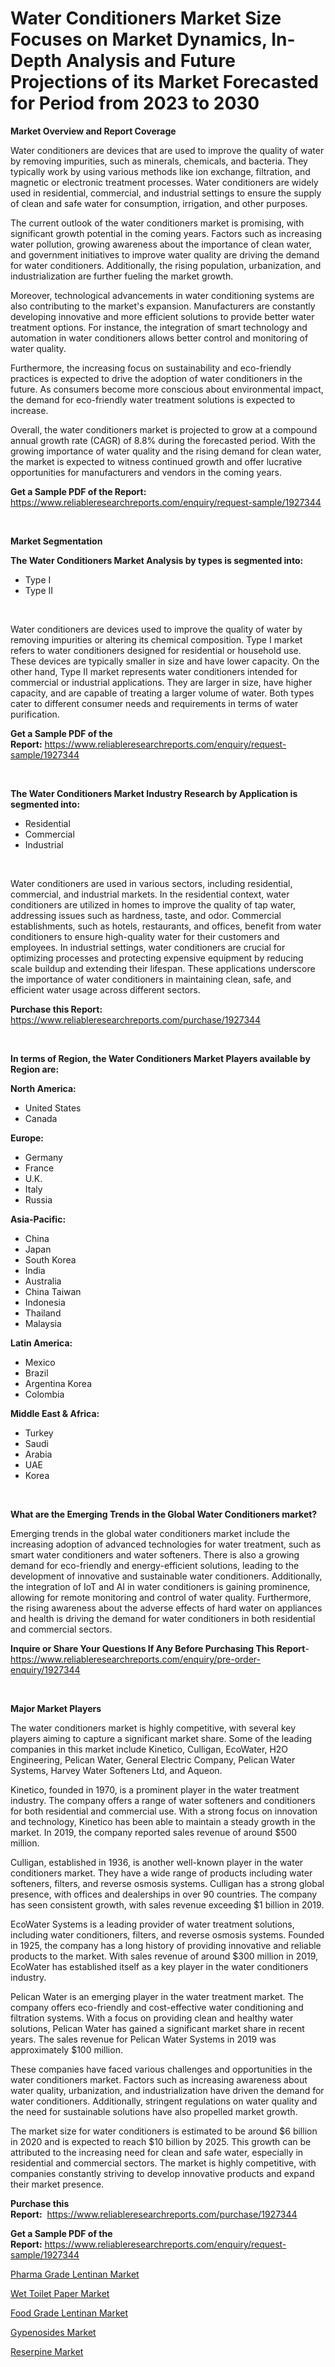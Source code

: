 <p><h1>Water Conditioners Market Size Focuses on Market Dynamics, In-Depth Analysis and Future Projections of its Market Forecasted for Period from 2023 to 2030</h1></p><p><strong>Market Overview and Report Coverage</strong></p>
<p><p>Water conditioners are devices that are used to improve the quality of water by removing impurities, such as minerals, chemicals, and bacteria. They typically work by using various methods like ion exchange, filtration, and magnetic or electronic treatment processes. Water conditioners are widely used in residential, commercial, and industrial settings to ensure the supply of clean and safe water for consumption, irrigation, and other purposes.</p><p>The current outlook of the water conditioners market is promising, with significant growth potential in the coming years. Factors such as increasing water pollution, growing awareness about the importance of clean water, and government initiatives to improve water quality are driving the demand for water conditioners. Additionally, the rising population, urbanization, and industrialization are further fueling the market growth.</p><p>Moreover, technological advancements in water conditioning systems are also contributing to the market's expansion. Manufacturers are constantly developing innovative and more efficient solutions to provide better water treatment options. For instance, the integration of smart technology and automation in water conditioners allows better control and monitoring of water quality.</p><p>Furthermore, the increasing focus on sustainability and eco-friendly practices is expected to drive the adoption of water conditioners in the future. As consumers become more conscious about environmental impact, the demand for eco-friendly water treatment solutions is expected to increase.</p><p>Overall, the water conditioners market is projected to grow at a compound annual growth rate (CAGR) of 8.8% during the forecasted period. With the growing importance of water quality and the rising demand for clean water, the market is expected to witness continued growth and offer lucrative opportunities for manufacturers and vendors in the coming years.</p></p>
<p><strong>Get a Sample PDF of the Report:</strong> <a href="https://www.reliableresearchreports.com/enquiry/request-sample/1927344">https://www.reliableresearchreports.com/enquiry/request-sample/1927344</a></p>
<p>&nbsp;</p>
<p><strong>Market Segmentation</strong></p>
<p><strong>The Water Conditioners Market Analysis by types is segmented into:</strong></p>
<p><ul><li>Type I</li><li>Type II</li></ul></p>
<p>&nbsp;</p>
<p><p>Water conditioners are devices used to improve the quality of water by removing impurities or altering its chemical composition. Type I market refers to water conditioners designed for residential or household use. These devices are typically smaller in size and have lower capacity. On the other hand, Type II market represents water conditioners intended for commercial or industrial applications. They are larger in size, have higher capacity, and are capable of treating a larger volume of water. Both types cater to different consumer needs and requirements in terms of water purification.</p></p>
<p><strong>Get a Sample PDF of the Report:</strong>&nbsp;<a href="https://www.reliableresearchreports.com/enquiry/request-sample/1927344">https://www.reliableresearchreports.com/enquiry/request-sample/1927344</a></p>
<p>&nbsp;</p>
<p><strong>The Water Conditioners Market Industry Research by Application is segmented into:</strong></p>
<p><ul><li>Residential</li><li>Commercial</li><li>Industrial</li></ul></p>
<p>&nbsp;</p>
<p><p>Water conditioners are used in various sectors, including residential, commercial, and industrial markets. In the residential context, water conditioners are utilized in homes to improve the quality of tap water, addressing issues such as hardness, taste, and odor. Commercial establishments, such as hotels, restaurants, and offices, benefit from water conditioners to ensure high-quality water for their customers and employees. In industrial settings, water conditioners are crucial for optimizing processes and protecting expensive equipment by reducing scale buildup and extending their lifespan. These applications underscore the importance of water conditioners in maintaining clean, safe, and efficient water usage across different sectors.</p></p>
<p><strong>Purchase this Report:</strong>&nbsp; <a href="https://www.reliableresearchreports.com/purchase/1927344">https://www.reliableresearchreports.com/purchase/1927344</a></p>
<p>&nbsp;</p>
<p><strong>In terms of Region, the Water Conditioners Market Players available by Region are:</strong></p>
<p>
    <p> <strong> North America: </strong>
        <ul>
            <li>United States</li>
            <li>Canada</li>
        </ul>
        </p> 
    <p> <strong> Europe: </strong>
        <ul>
            <li>Germany</li>
            <li>France</li>
            <li>U.K.</li>
            <li>Italy</li>
            <li>Russia</li>
        </ul>
        </p> 
    <p> <strong> Asia-Pacific: </strong>
        <ul>
            <li>China</li>
            <li>Japan</li>
            <li>South Korea</li>
            <li>India</li>
            <li>Australia</li>
            <li>China Taiwan</li>
            <li>Indonesia</li>
            <li>Thailand</li>
            <li>Malaysia</li>
        </ul>
        </p> 
    <p> <strong> Latin America: </strong>
        <ul>
            <li>Mexico</li>
            <li>Brazil</li>
            <li>Argentina Korea</li>
            <li>Colombia</li>
        </ul>
        </p> 
    <p> <strong> Middle East & Africa: </strong>
        <ul>
            <li>Turkey</li>
            <li>Saudi</li>
            <li>Arabia</li>
            <li>UAE</li>
            <li>Korea</li>
        </ul>
    </p>
    </p>
<p>&nbsp;</p>
<p><strong>What are the Emerging Trends in the Global Water Conditioners market?</strong></p>
<p><p>Emerging trends in the global water conditioners market include the increasing adoption of advanced technologies for water treatment, such as smart water conditioners and water softeners. There is also a growing demand for eco-friendly and energy-efficient solutions, leading to the development of innovative and sustainable water conditioners. Additionally, the integration of IoT and AI in water conditioners is gaining prominence, allowing for remote monitoring and control of water quality. Furthermore, the rising awareness about the adverse effects of hard water on appliances and health is driving the demand for water conditioners in both residential and commercial sectors.</p></p>
<p><strong>Inquire or Share Your Questions If Any Before Purchasing This Report</strong>- <a href="https://www.reliableresearchreports.com/enquiry/pre-order-enquiry/1927344">https://www.reliableresearchreports.com/enquiry/pre-order-enquiry/1927344</a></p>
<p>&nbsp;</p>
<p><strong>Major Market Players</strong></p>
<p><p>The water conditioners market is highly competitive, with several key players aiming to capture a significant market share. Some of the leading companies in this market include Kinetico, Culligan, EcoWater, H2O Engineering, Pelican Water, General Electric Company, Pelican Water Systems, Harvey Water Softeners Ltd, and Aqueon. </p><p>Kinetico, founded in 1970, is a prominent player in the water treatment industry. The company offers a range of water softeners and conditioners for both residential and commercial use. With a strong focus on innovation and technology, Kinetico has been able to maintain a steady growth in the market. In 2019, the company reported sales revenue of around $500 million.</p><p>Culligan, established in 1936, is another well-known player in the water conditioners market. They have a wide range of products including water softeners, filters, and reverse osmosis systems. Culligan has a strong global presence, with offices and dealerships in over 90 countries. The company has seen consistent growth, with sales revenue exceeding $1 billion in 2019.</p><p>EcoWater Systems is a leading provider of water treatment solutions, including water conditioners, filters, and reverse osmosis systems. Founded in 1925, the company has a long history of providing innovative and reliable products to the market. With sales revenue of around $300 million in 2019, EcoWater has established itself as a key player in the water conditioners industry.</p><p>Pelican Water is an emerging player in the water treatment market. The company offers eco-friendly and cost-effective water conditioning and filtration systems. With a focus on providing clean and healthy water solutions, Pelican Water has gained a significant market share in recent years. The sales revenue for Pelican Water Systems in 2019 was approximately $100 million.</p><p>These companies have faced various challenges and opportunities in the water conditioners market. Factors such as increasing awareness about water quality, urbanization, and industrialization have driven the demand for water conditioners. Additionally, stringent regulations on water quality and the need for sustainable solutions have also propelled market growth.</p><p>The market size for water conditioners is estimated to be around $6 billion in 2020 and is expected to reach $10 billion by 2025. This growth can be attributed to the increasing need for clean and safe water, especially in residential and commercial sectors. The market is highly competitive, with companies constantly striving to develop innovative products and expand their market presence.</p></p>
<p><strong>Purchase this Report:</strong>&nbsp;&nbsp;<a href="https://www.reliableresearchreports.com/purchase/1927344">https://www.reliableresearchreports.com/purchase/1927344</a></p>
<p></p>
<p><strong>Get a Sample PDF of the Report:</strong>&nbsp;<a href="https://www.reliableresearchreports.com/enquiry/request-sample/1927344">https://www.reliableresearchreports.com/enquiry/request-sample/1927344</a></p>
<p><p><a href="https://www.linkedin.com/pulse/pharma-grade-lentinan-market-research-report-provides-thorough-wcroe/">Pharma Grade Lentinan Market</a></p><p><a href="https://github.com/maliyahmorrow6654/Market-Research-Report-List-1/blob/main/wet-toilet-paper-market.md">Wet Toilet Paper Market</a></p><p><a href="https://www.linkedin.com/pulse/food-grade-lentinan-market-share-amp-new-trends-analysis-gfaae/">Food Grade Lentinan Market</a></p><p><a href="https://medium.com/@slanecode210/gypenosides-market-comprehensive-assessment-by-type-application-and-geography-9894bd750b54">Gypenosides Market</a></p><p><a href="https://medium.com/@horlandkidd/reserpine-market-size-cagr-trends-2024-2030-5fb39d2931aa">Reserpine Market</a></p></p>